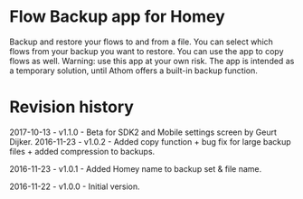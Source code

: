 # Flow Backup app for Homey

Backup and restore your flows to and from a file. You can select which flows from your backup you want to restore.
You can use the app to copy flows as well.
Warning: use this app at your own risk. The app is intended as a temporary solution, until Athom offers a built-in backup function.

# Revision history

2017-10-13 - v1.1.0 - Beta for SDK2 and Mobile settings screen by Geurt Dijker.
2016-11-23 - v1.0.2 - Added copy function + bug fix for large backup files + added compression to backups.

2016-11-23 - v1.0.1 - Added Homey name to backup set & file name.

2016-11-22 - v1.0.0 - Initial version.
